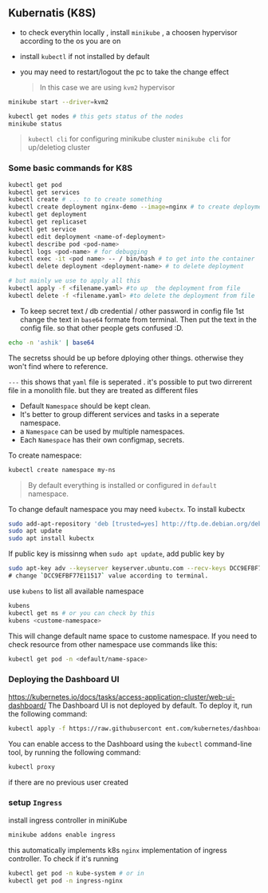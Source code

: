 ## Kubernatis (K8S)

* to check everythin locally , install `minikube` , a choosen hypervisor according to the os you are on
* install `kubectl` if not installed by default
* you may need to restart/logout the pc to take the change effect
  
  >In this case we are using `kvm2` hypervisor   

```sh
minikube start --driver=kvm2
```
```sh
kubectl get nodes # this gets status of the nodes
minikube status 
```

> `kubectl cli` for configuring minikube cluster
> `minikube cli` for up/deletiog cluster

### Some basic commands for K8S

```sh
kubectl get pod
kubectl get services
kubectl create # ... to to create something
kubectl create deployment nginx-demo --image=nginx # to create deployment
kubectl get deployment 
kubectl get replicaset
kubectl get service
kubectl edit deployment <name-of-deployment>
kubectl describe pod <pod-name>
kubectl logs <pod-name> # for debugging
kubectl exec -it <pod name> -- / bin/bash # to get into the container
kubectl delete deployment <deployment-name> # to delete deployment 

# but mainly we use to apply all this 
kubectl apply -f <filename.yaml> #to up  the deployment from file
kubectl delete -f <filename.yaml> #to delete the deployment from file
```

* To keep secret text / db credential / other password in config file 1st change the text in `base64` formate from terminal. Then put the text in the config file. so that other people gets confused :D.

```sh
echo -n 'ashik' | base64
```

The secretss should be up before dploying other things. otherwise they won't find where to reference.

`---` this shows that `yaml` file is seperated . it's possible to put two dirrerent file in a monolith file. but they are treated as different files 

* Default `Namespace` should be kept clean. 
* It's better to group different services and tasks in a seperate namespace.
* a `Namespace` can be used by multiple namespaces.
* Each `Namespace` has their own configmap, secrets.

To create namespace:
```sh
kubectl create namespace my-ns
```
> By default everything is installed or configured in `default `namespace.

To change default namespace you may need `kubectx`. To install kubectx
```sh
sudo add-apt-repository 'deb [trusted=yes] http://ftp.de.debian.org/debian buster main' # adding repository
sudo apt update
sudo apt install kubectx
```
If public key is missinng when `sudo apt update`, add public key by 
```sh
sudo apt-key adv --keyserver keyserver.ubuntu.com --recv-keys DCC9EFBF77E11517 \
# change `DCC9EFBF77E11517` value according to terminal.
```
use `kubens` to list all available namespace
```sh
kubens
kubectl get ns # or you can check by this
kubens <custome-namespace>
```` 
This will change default name space to custome namespace. If you need to check resource from other namespace  use commands like this:
```sh
kubectl get pod -n <default/name-space>
```
### Deploying the Dashboard UI
https://kubernetes.io/docs/tasks/access-application-cluster/web-ui-dashboard/
The Dashboard UI is not deployed by default. To deploy it, run the following command:
```sh
kubectl apply -f https://raw.githubusercont ent.com/kubernetes/dashboard/v2.7.0/aio/deploy/recommended.yaml
```
You can enable access to the Dashboard using the `kubectl` command-line tool, by running the following command:
```sh
kubectl proxy
```
if there are no previous user created 

### setup `Ingress`

install ingress controller in miniKube

```sh
minikube addons enable ingress
```
this automatically implements k8s `nginx` implementation of ingress controller. To check if it's running 
```sh
kubectl get pod -n kube-system # or in
kubectl get pod -n ingress-nginx
```
